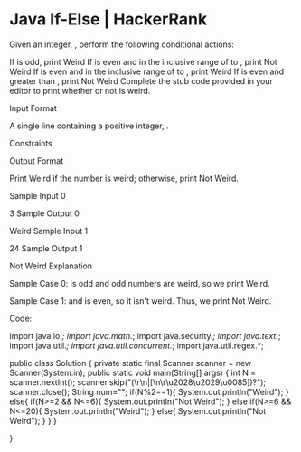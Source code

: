 # Java If-Else | HackerRank


Given an integer, , perform the following conditional actions:

If  is odd, print Weird
If  is even and in the inclusive range of  to , print Not Weird
If  is even and in the inclusive range of  to , print Weird
If  is even and greater than , print Not Weird
Complete the stub code provided in your editor to print whether or not  is weird.

Input Format

A single line containing a positive integer, .

Constraints

Output Format

Print Weird if the number is weird; otherwise, print Not Weird.

Sample Input 0

3
Sample Output 0

Weird
Sample Input 1

24
Sample Output 1

Not Weird
Explanation

Sample Case 0: 
 is odd and odd numbers are weird, so we print Weird.

Sample Case 1: 
 and  is even, so it isn't weird. Thus, we print Not Weird.
 
 
 
 
 
 Code:
 
 
import java.io.*;
import java.math.*;
import java.security.*;
import java.text.*;
import java.util.*;
import java.util.concurrent.*;
import java.util.regex.*;

public class Solution {
    private static final Scanner scanner = new Scanner(System.in);
    public static void main(String[] args) {
        int N = scanner.nextInt();
        scanner.skip("(\r\n|[\n\r\u2028\u2029\u0085])?");
        scanner.close();
        String num="";
        if(N%2==1){
            System.out.println("Weird");
        }
        else{
            if(N>=2 && N<=6){
               System.out.println("Not Weird");
            }
            else if(N>=6 && N<=20){
                System.out.println("Weird");
            }
            else{
                System.out.println("Not Weird");
            }
        }
     }
     
}
